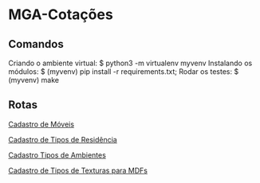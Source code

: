 # MGA-Cotações

Comandos
--------
Criando o ambiente virtual:  $ python3 -m virtualenv myvenv 
Instalando os módulos:       $ (myvenv) pip install -r requirements.txt; 
Rodar os testes:             $ (myvenv) make

Rotas
--------
[Cadastro de Móveis](http://127.0.0.1:8000/furniture/new/)

[Cadastro de Tipos de Residência](http://127.0.0.1:8000/hometype/new/)

[Cadastro Tipos de Ambientes](http://127.0.0.1:8000/rooms/new/)

[Cadastro de Tipos de Texturas para MDFs](http://127.0.0.1:8000/texture/new/)